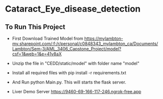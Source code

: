 # Cataract_Eye_disease_detection

## To Run This Project

-   First Download Trained Model from https://mylambton-my.sharepoint.com/:f:/r/personal/c0848343_mylambton_ca/Documents/Lambton/Sem-3/AML_3406_Capstone_Project/model?csf=1&web=1&e=41v8aX
-   Unzip the file in "CEDD/static/model" with folder name "model"
-   Install all required files with pip install -r requirements.txt
-   And Run python Main.py. This will starts the flask server.

-   Liver Demo Server https://9460-69-166-117-246.ngrok-free.app
